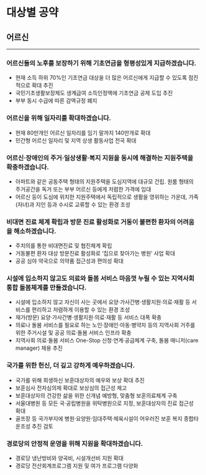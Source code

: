 # 대상별 공약

## 어르신

---

### 어르신들의 노후를 보장하기 위해 기초연금을 형평성있게 지급하겠습니다.
- 현재 소득 하위 70%인 기초연금 대상을 더 많은 어르신에게 지급할 수 있도록 점진적으로 확대 추진
- 국민기초생활보장제도 생계급여 소득인정액에 기초연금 공제 도입 추진
- 부부 동시 수급에 따른 감액규정 폐지

### 어르신을 위해 일자리를 확대하겠습니다.
- 현재 80만개인 어르신 일자리를 임기 말까지 140만개로 확대
- 민간형 어르신 일자리 및 지역 상생 활동사업 전국 확대

### 어르신·장애인의 주거·일상생활·복지 지원을 동시에 해결하는 지원주택을 확충하겠습니다.
- 아파트와 같은 공동주택 형태의 지원주택을 도심지역에 대규모 건립. 원룸 형태의 주거공간을 독거 또는 부부 어르신 등에게 저렴한 가격에 임대
- 어르신 등이 도심에 위치한 지원주택에서 독립적으로 생활을 영위하는 가운데, 가족(자녀)과 지인 등과 수시로 교류할 수 있는 환경 조성

### 비대면 진료 체계 확립과 방문 진료 활성화로 거동이 불편한 환자의 어려움을 해소하겠습니다.
- 주치의를 통한 비대면진료 및 협진체계 확립
- 거동불편 환자 대상 방문진료 활성화로 ‘집으로 찾아가는 병원’ 사업 확대
- 공공 심야 약국으로 의약품 접근성과 편의성 확대

### 시설에 입소하지 않고도 의료와 돌봄 서비스 마음껏 누릴 수 있는 지역사회 통합 돌봄체계를 만들겠습니다.
- 시설에 입소하지 않고 자신이 사는 곳에서 요양·가사간병·생활지원·의료·재활 등 서비스를 편리하고 저렴하게 이용할 수 있는 환경 조성
- 재가(방문) 요양·가사간병·생활지원·의료·재활 등 서비스 대폭 확충
- 의료나 돌봄 서비스를 필요로 하는 노인·장애인·아동·병약자 등의 지역사회 거주를 위한 주거시설 및 공공 의료·돌봄 서비스 인프라 확충
- 지역사회 의료·돌봄 서비스 One-Stop 신청·연계·공급체계 구축, 돌봄 매니저(care manager) 채용 추진

### 국가를 위한 헌신, 더 깊고 강하게 예우하겠습니다.
- 국가를 위해 희생하신 보훈대상자의 예우와 보상 확대 추진
- 보훈심사 전자심의제 확대로 보상심의 접근성 제고
- 보훈대상자의 건강한 삶을 위한 신개념 예방형, 맞춤형 보훈의료체계 구축
- 서울대병원 등 모든 국·공립병원을 위탁병원으로 지정, 보훈대상자의 진료 접근성 확대
- 골프장 등 국가부지에 병원·요양원·임대주택·체육시설이 어우러진 보훈 복지 종합타운조성 추진 검토

### 경로당의 안정적 운영을 위해 지원을 확대하겠습니다.
- 경로당 냉난방비와 양곡비, 시설개선비 지원 확대
- 경로당 전산회계프로그램 지원 및 여가 프로그램 다양화